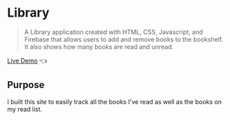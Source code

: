 # Library
> A Library application created with HTML, CSS, Javascript, and Firebase that allows users to add and remove books to the bookshelf. It also shows how many books are read and unread.

[Live Demo](https://tdanielles.github.io/library/) 👈
## Purpose
I built this site to easily track all the books I've read as well as the books on my read list. 
